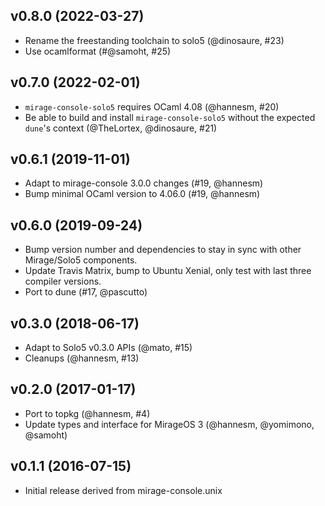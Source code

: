 ## v0.8.0 (2022-03-27)

* Rename the freestanding toolchain to solo5 (@dinosaure, #23)
* Use ocamlformat (#@samoht, #25)

## v0.7.0 (2022-02-01)

* `mirage-console-solo5` requires OCaml 4.08 (@hannesm, #20)
* Be able to build and install `mirage-console-solo5` without the expected `dune`'s context (@TheLortex, @dinosaure, #21)

## v0.6.1 (2019-11-01)

* Adapt to mirage-console 3.0.0 changes (#19, @hannesm)
* Bump minimal OCaml version to 4.06.0 (#19, @hannesm)

## v0.6.0 (2019-09-24)

* Bump version number and dependencies to stay in sync with other Mirage/Solo5
  components.
* Update Travis Matrix, bump to Ubuntu Xenial, only test with last three
  compiler versions.
* Port to dune (#17, @pascutto)

## v0.3.0 (2018-06-17)

* Adapt to Solo5 v0.3.0 APIs (@mato, #15)
* Cleanups (@hannesm, #13)

## v0.2.0 (2017-01-17)

* Port to topkg (@hannesm, #4)
* Update types and interface for MirageOS 3 (@hannesm, @yomimono, @samoht)

## v0.1.1 (2016-07-15)

* Initial release derived from mirage-console.unix
